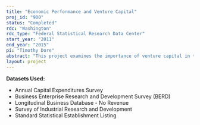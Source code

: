 ```yaml
---
title: "Economic Performance and Venture Capital"
proj_id: "900"
status: "Completed"
rdc: "Washington"
rdc_type: "Federal Statistical Research Data Center"
start_year: "2011"
end_year: "2015"
pi: "Timothy Dore"
abstract: "This project examines the importance of venture capital in the performance of local economies and individual firms. In particular, it examines employment, wages, firm entry, and firm exit at the local level, as well as employment, wages, patenting activity, and expenditure patterns at the firm level, and estimates the effect of venture capital on these performance measures.  In addition to detailing the characteristics of local economies and firms as a function of venture capital involvement, the project will generate findings aimed at improving the sampling methodologies of the Survey of Industrial Research and Development and the Business R&D and Innovation Survey. The project will extend existing bridges and build new ones between Census data and external data on patenting and venture capital activity. It will then rely on this external data to generate concrete suggestions on improving the sampling methodology of Census surveys. Finally, the project will compare estimates of aggregate and firm level performance from Census data with estimates from external data sources to identify any quality issues in several Census data sources. "
layout: project
---
```


**Datasets Used:**

  - Annual Capital Expenditures Survey 
  - Business Enterprise Research and Development Survey (BERD) 
  - Longitudinal Business Database - No Revenue 
  - Survey of Industrial Research and Development 
  - Standard Statistical Establishment Listing 

